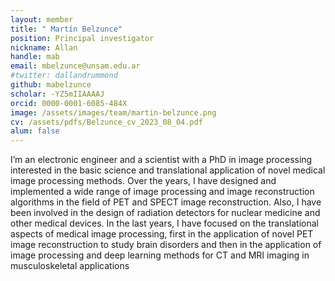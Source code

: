 ```yaml
---
layout: member
title: " Martín Belzunce"
position: Principal investigator
nickname: Allan
handle: mab
email: mbelzunce@unsam.edu.ar
#twitter: dallandrummond
github: mabelzunce
scholar: -YZ5mIIAAAAJ
orcid: 0000-0001-6085-484X
image: /assets/images/team/martin-belzunce.png
cv: /assets/pdfs/Belzunce_cv_2023_08_04.pdf
alum: false
---
```


I’m an electronic engineer and a scientist with a PhD in image processing interested in the basic science and translational application of novel medical image processing methods. Over the years, I have designed and implemented a wide range of image processing and image reconstruction algorithms in the field of PET and SPECT image reconstruction. Also, I have been involved in the design of radiation detectors for nuclear medicine and other medical devices. In the last years, I have focused on the translational aspects of medical image processing, first in the application of novel PET image reconstruction to study brain disorders and then in the application of image processing and deep learning methods for CT and MRI imaging in musculoskeletal applications
